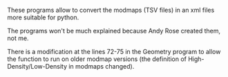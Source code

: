 These programs allow to convert the modmaps (TSV files) in an xml files more suitable for python.


The programs won't be much explained because Andy Rose created them, not me.

There is a modification at the lines 72-75 in the Geometry program to allow the function to run on older modmap versions (the definition of High-Density/Low-Density in modmaps changed).
